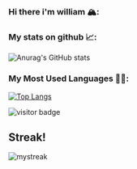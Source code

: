 ### Hi there i'm william 🏔:


### My stats on github 📈:
![Anurag's GitHub stats](https://github-readme-stats.vercel.app/api?username=William6008101&show_icons=true&theme=radical)

### My Most Used Languages 🧑‍💻:
[![Top Langs](https://github-readme-stats.vercel.app/api/top-langs/?username=William60081011&layout=compact)](https://github.com/anuraghazra/github-readme-stats)


![visitor badge](https://visitor-badge.glitch.me/badge?page_id=William60081011.visitor-badge&left_color=red&right_color=green&left_text=Hello%20Visitors)

## Streak!

<img src="https://github-readme-streak-stats.herokuapp.com/?user=William60081011&theme=tokyonight" alt="mystreak"/>
